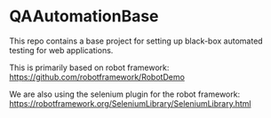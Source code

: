 # QAAutomationBase

This repo contains a base project for setting up black-box automated testing for web applications.

This is primarily based on robot framework: https://github.com/robotframework/RobotDemo

We are also using the selenium plugin for the robot framework: https://robotframework.org/SeleniumLibrary/SeleniumLibrary.html
